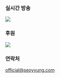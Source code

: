 ### 실시간 방송
<a href="https://twitch.tv/seoyyung" target="_blank"><img src="https://img.shields.io/badge/Twitch-lightgrey?style=for-the-badge&logo=twitch&logoColor=#9146FF"/></a>

### 후원
<a href="https://twip.kr/seoyyung" target="_blank"><img src="https://img.shields.io/badge/Twip-FEFEFE?style=for-the-badge&logo=appveyor&logoColor=00B3E0"/></a>

### 연락처
official@seoyyung.com
